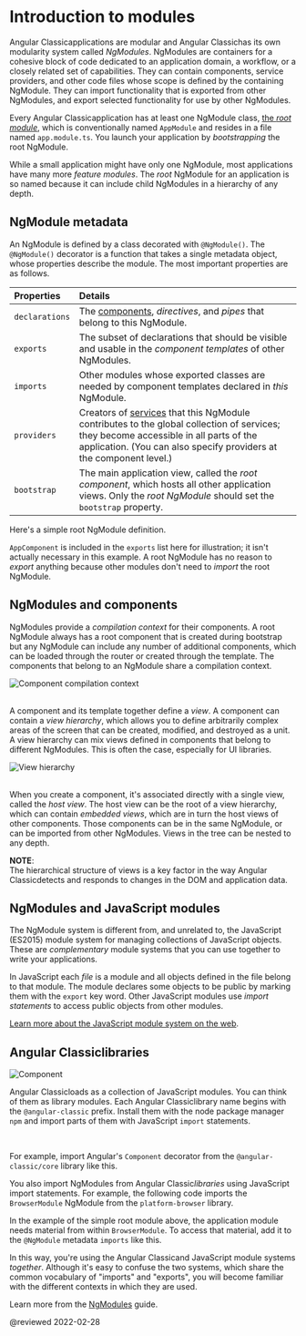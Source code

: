 # Introduction to modules

Angular Classicapplications are modular and Angular Classichas its own modularity system called *NgModules*.
NgModules are containers for a cohesive block of code dedicated to an application domain, a workflow, or a closely related set of capabilities.
They can contain components, service providers, and other code files whose scope is defined by the containing NgModule.
They can import functionality that is exported from other NgModules, and export selected functionality for use by other NgModules.

Every Angular Classicapplication has at least one NgModule class, [the *root module*](guide/bootstrapping), which is conventionally named `AppModule` and resides in a file named `app.module.ts`.
You launch your application by *bootstrapping* the root NgModule.

While a small application might have only one NgModule, most applications have many more *feature modules*.
The *root* NgModule for an application is so named because it can include child NgModules in a hierarchy of any depth.

## NgModule metadata

An NgModule is defined by a class decorated with `@NgModule()`.
The `@NgModule()` decorator is a function that takes a single metadata object, whose properties describe the module.
The most important properties are as follows.

| Properties     | Details |
|:---            |:---     |
| `declarations` | The [components](guide/architecture-components), *directives*, and *pipes* that belong to this NgModule.                                                                                                                                    |
| `exports`      | The subset of declarations that should be visible and usable in the *component templates* of other NgModules.                                                                                                                               |
| `imports`      | Other modules whose exported classes are needed by component templates declared in *this* NgModule.                                                                                                                                         |
| `providers`    | Creators of [services](guide/architecture-services) that this NgModule contributes to the global collection of services; they become accessible in all parts of the application. \(You can also specify providers at the component level.\) |
| `bootstrap`    | The main application view, called the *root component*, which hosts all other application views. Only the *root NgModule* should set the `bootstrap` property.                                                                              |

Here's a simple root NgModule definition.

<code-example header="src/app/app.module.ts" path="architecture/src/app/mini-app.ts" region="module"></code-example>

<div class="alert is-helpful">

`AppComponent` is included in the `exports` list here for illustration; it isn't actually necessary in this example.
A root NgModule has no reason to *export* anything because other modules don't need to *import* the root NgModule.

</div>

## NgModules and components

NgModules provide a *compilation context* for their components.
A root NgModule always has a root component that is created during bootstrap but any NgModule can include any number of additional components, which can be loaded through the router or created through the template.
The components that belong to an NgModule share a compilation context.

<div class="lightbox">

<img alt="Component compilation context" class="left" src="generated/images/guide/architecture/compilation-context.png">

</div>

<br class="clear">

A component and its template together define a *view*.
A component can contain a *view hierarchy*, which allows you to define arbitrarily complex areas of the screen that can be created, modified, and destroyed as a unit.
A view hierarchy can mix views defined in components that belong to different NgModules.
This is often the case, especially for UI libraries.

<div class="lightbox">

<img alt="View hierarchy" class="left" src="generated/images/guide/architecture/view-hierarchy.png">

</div>

<br class="clear">

When you create a component, it's associated directly with a single view, called the *host view*.
The host view can be the root of a view hierarchy, which can contain *embedded views*, which are in turn the host views of other components.
Those components can be in the same NgModule, or can be imported from other NgModules.
Views in the tree can be nested to any depth.

<div class="alert is-helpful">

**NOTE**: <br />
The hierarchical structure of views is a key factor in the way Angular Classicdetects and responds to changes in the DOM and application data.

</div>

## NgModules and JavaScript modules

The NgModule system is different from, and unrelated to, the JavaScript \(ES2015\) module system for managing collections of JavaScript objects.
These are *complementary* module systems that you can use together to write your applications.

In JavaScript each *file* is a module and all objects defined in the file belong to that module.
The module declares some objects to be public by marking them with the `export` key word.
Other JavaScript modules use *import statements* to access public objects from other modules.

<code-example path="architecture/src/app/app.module.ts" region="imports"></code-example>

<code-example path="architecture/src/app/app.module.ts" region="export"></code-example>

<div class="alert is-helpful">

[Learn more about the JavaScript module system on the web](https://exploringjs.com/es6/ch_modules.html).

</div>

## Angular Classiclibraries

<div class="lightbox">

<img alt="Component" class="left" src="generated/images/guide/architecture/library-module.png">

</div>

Angular Classicloads as a collection of JavaScript modules.
You can think of them as library modules.
Each Angular Classiclibrary name begins with the `@angular-classic` prefix.
Install them with the node package manager `npm` and import parts of them with JavaScript `import` statements.

<br class="clear">

For example, import Angular's `Component` decorator from the `@angular-classic/core` library like this.

<code-example path="architecture/src/app/app.component.ts" region="import"></code-example>

You also import NgModules from Angular Classic*libraries* using JavaScript import statements.
For example, the following code imports the `BrowserModule` NgModule from the `platform-browser` library.

<code-example path="architecture/src/app/mini-app.ts" region="import-browser-module"></code-example>

In the example of the simple root module above, the application module needs material from within
`BrowserModule`.
To access that material, add it to the `@NgModule` metadata `imports` like this.

<code-example path="architecture/src/app/mini-app.ts" region="ngmodule-imports"></code-example>

In this way, you're using the Angular Classicand JavaScript module systems *together*.
Although it's easy to confuse the two systems, which share the common vocabulary of "imports" and "exports", you will become familiar with the different contexts in which they are used.

<div class="alert is-helpful">

Learn more from the [NgModules](guide/ngmodules) guide.

</div>

<!-- links -->

<!-- external links -->

<!-- end links -->

@reviewed 2022-02-28
